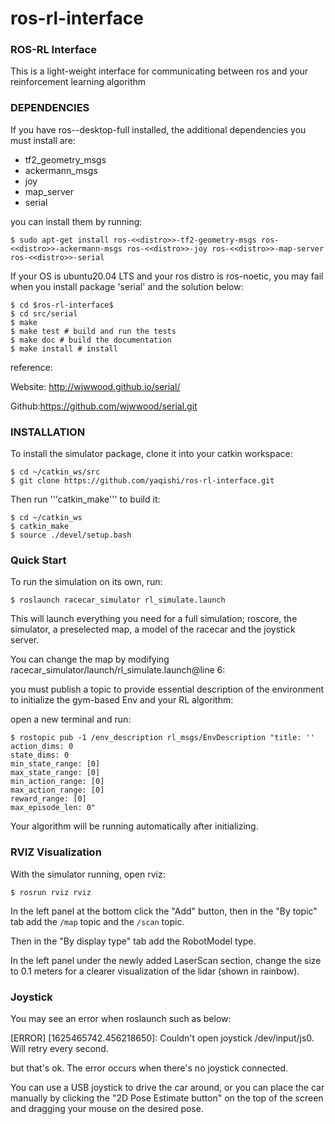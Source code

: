 # ros-rl-interface

### ROS-RL Interface
This is a light-weight interface for communicating between ros and your reinforcement learning algorithm

### DEPENDENCIES
If you have ros-<distro>-desktop-full installed, the additional dependencies you must install are:

- tf2_geometry_msgs
- ackermann_msgs
- joy
- map_server
- serial

you can install them by running:

```
$ sudo apt-get install ros-<<distro>>-tf2-geometry-msgs ros-<<distro>>-ackermann-msgs ros-<<distro>>-joy ros-<<distro>>-map-server ros-<<distro>>-serial
```

If your OS is ubuntu20.04 LTS and your ros distro is ros-noetic, you may fail when you install package 'serial' and the solution below:

```
$ cd $ros-rl-interface$
$ cd src/serial
$ make
$ make test # build and run the tests
$ make doc # build the documentation
$ make install # install
```

reference:

Website: http://wjwwood.github.io/serial/

Github:https://github.com/wjwwood/serial.git

### INSTALLATION
To install the simulator package, clone it into your catkin workspace:

```
$ cd ~/catkin_ws/src
$ git clone https://github.com/yaqishi/ros-rl-interface.git
```

Then run '''catkin_make''' to build it:

```
$ cd ~/catkin_ws
$ catkin_make
$ source ./devel/setup.bash
```

### Quick Start
To run the simulation on its own, run:

```
$ roslaunch racecar_simulator rl_simulate.launch
```

This will launch everything you need for a full simulation; roscore, the simulator, a preselected map, a model of the racecar and the joystick server.

You can change the map by modifying racecar_simulator/launch/rl_simulate.launch@line 6:

  <arg name="map" default="YOUR_MAP_PATH"/>
  
you must publish a topic to provide essential description of the environment to initialize the gym-based Env and your RL algorithm:

open a new terminal and run:

```
$ rostopic pub -1 /env_description rl_msgs/EnvDescription "title: ''
action_dims: 0
state_dims: 0
min_state_range: [0]
max_state_range: [0]
min_action_range: [0]
max_action_range: [0]
reward_range: [0]
max_episode_len: 0" 
```

Your algorithm will be running automatically after initializing.

### RVIZ Visualization
With the simulator running, open rviz:

```
$ rosrun rviz rviz
```

In the left panel at the bottom click the "Add" button, then in the "By topic" tab add the ```/map``` topic and the ```/scan``` topic.

Then in the "By display type" tab add the RobotModel type.

In the left panel under the newly added LaserScan section, change the size to 0.1 meters for a clearer visualization of the lidar (shown in rainbow).

### Joystick
You may see an error when roslaunch such as below:

[ERROR] [1625465742.456218650]: Couldn't open joystick /dev/input/js0. Will retry every second.

but that's ok. The error occurs when there's no joystick connected.

You can use a USB joystick to drive the car around, or you can place the car manually by clicking the "2D Pose Estimate button" on the top of the screen and dragging your mouse on the desired pose.
